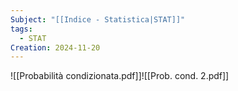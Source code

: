 ```yaml
---
Subject: "[[Indice - Statistica|STAT]]"
tags:
  - STAT
Creation: 2024-11-20
---
```

![[Probabilità condizionata.pdf]]![[Prob. cond. 2.pdf]]